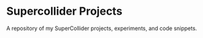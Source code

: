 # Supercollider Projects

A repository of my SuperCollider projects, experiments, and code snippets.

